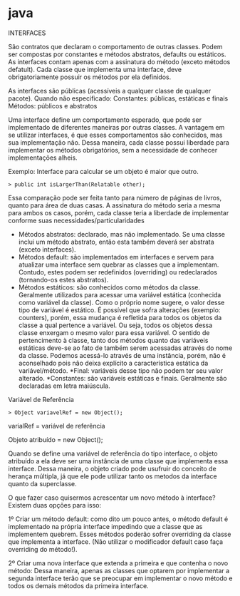 # java

INTERFACES

São contratos que declaram o comportamento de outras classes.
Podem ser compostas por constantes e métodos abstratos, defaults ou estáticos.
As interfaces contam apenas com a assinatura do método (exceto métodos defatult).
Cada classe que implementa uma interface, deve obrigatoriamente possuir os métodos por ela definidos.

As interfaces são públicas (acessíveis a qualquer classe de qualquer pacote).
Quando não especificado:
    Constantes: públicas, estáticas e finais
    Métodos: públicos e abstratos
    
Uma interface define um comportamento esperado, que pode ser implementado de diferentes maneiras por outras classes.
A vantagem em se utilizar interfaces, é que esses comportamentos são conhecidos, mas sua implementação não.
Dessa maneira, cada classe possui liberdade para implementar os métodos obrigatórios, sem a necessidade de conhecer implementações alheis.

Exemplo:
    Interface para calcular se um objeto é maior que outro.
    
    > public int isLargerThan(Relatable other);
    
Essa comparação pode ser feita tanto para número de páginas de livros, quanto para área de duas casas.
A assinatura do método seria a mesma para ambos os casos, porém, cada classe teria a liberdade de implementar conforme suas necessidades/particularidades

* Métodos abstratos: declarado, mas não implementado. Se uma classe inclui um método abstrato, então esta também deverá ser abstrata (exceto interfaces).
* Métodos default: são implementados em interfaces e servem para atualizar uma interface sem quebrar as classes que a implementam. Contudo, estes podem ser redefinidos (overriding) ou redeclarados (tornando-os estes abstratos).
* Métodos estáticos: são conhecidos como métodos da classe. Geralmente utilizados para acessar uma variável estática (conhecida como variável da classe). Como o próprio nome sugere, o valor desse tipo de variável é estático. É possível que sofra alterações (exemplo: counters), porém, essa mudança é refletida para todos os objetos da classe a qual pertence a variável. Ou seja, todos os objetos dessa classe enxergam o mesmo valor para essa variável. O sentido de pertencimento à classe, tanto dos métodos quanto das variáveis estáticas deve-se ao fato de também serem acessadas através do nome da classe. Podemos acessá-lo através de uma instância, porém, não é aconselhado pois não deixa explícito a característica estática da variável/método.
*Final: variáveis desse tipo não podem ter seu valor alterado.
*Constantes: são variáveis estáticas e finais. Geralmente são declaradas em letra maiúscula.

Variável de Referência

    > Object variavelRef = new Object();

varialRef        = variável de referência

Objeto atribuído = new Object();

Quando se define uma variável de referência do tipo interface, o objeto atribuído a ela deve ser uma instância de uma classe que implementa essa interface.
Dessa maneira, o objeto criado pode usufruir do conceito de herança múltipla, já que ele pode utilizar tanto os metodos da interface quanto da superclasse.


O que fazer caso quisermos acrescentar um novo método à interface?
Existem duas opções para isso:

1º Criar um método default:
    como dito um pouco antes, o método default é implementado na própria interface impedindo que a classe que as implementem quebrem. Esses métodos poderão sofrer overriding da classe que implementa a interface. (Não utilizar o modificador default caso faça overriding do método!).

2º Criar uma nova interface que extenda a primeira e que contenha o novo método:
    Dessa maneira, apenas as classes que optarem por implementar a segunda interface terão que se preocupar em implementar o novo método e todos os demais métodos da primeira interface.
    







    
    